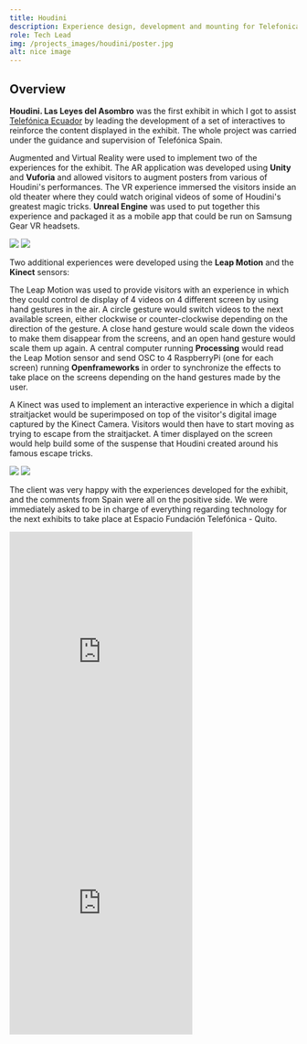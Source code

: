 ```yaml
---
title: Houdini
description: Experience design, development and mounting for Telefonica's "Houdini. Las Leyes del Asombro" exhibition.
role: Tech Lead
img: /projects_images/houdini/poster.jpg
alt: nice image
---
```


## Overview

**Houdini. Las Leyes del Asombro** was the first exhibit in which I got to assist <a href="https://www.telefonica.com.ec">Telefónica Ecuador</a> by leading the development of a set of interactives to reinforce the content displayed in the exhibit. The whole project was carried under the guidance and supervision of Telefónica Spain.
  
Augmented and Virtual Reality were used to implement two of the experiences for the exhibit. The AR application was developed using **Unity** and **Vuforia** and allowed visitors to augment posters from various of Houdini's performances. The VR experience immersed the visitors inside an old theater where they could watch original videos of some of Houdini's greatest magic tricks.  **Unreal Engine** was used to put together this experience and packaged it as a mobile app that could be run on Samsung Gear VR headsets. 



<div class="imgs">
<img src="/projects_images/houdini/img_1.jpg">
<img src="/projects_images/houdini/img_2.jpg">
</div>

Two additional experiences were developed using the **Leap Motion** and the **Kinect** sensors:

The Leap Motion was used to provide visitors with an experience in which they could control de display of 4 videos on 4 different screen by using hand gestures in the air. A circle gesture would switch videos to the next available screen, either clockwise or counter-clockwise depending on the direction of the gesture. A close hand gesture would scale down the videos to make them disappear from the screens, and an open hand gesture would scale them up again.  A central computer running **Processing** would read the Leap Motion sensor and send OSC to 4 RaspberryPi (one for each screen) running **Openframeworks** in order to synchronize the effects to take place on the screens depending on the hand gestures made by the user.  

A Kinect was used to implement an interactive experience in which a digital straitjacket would be superimposed on top of the visitor's digital image captured by the Kinect Camera. Visitors would then have to start moving as trying to escape from the straitjacket. A timer displayed on the screen would help build some of the suspense that Houdini created around his famous escape tricks.

<div class="imgs">
<img src="/projects_images/houdini/img_3.jpg">
<img src="/projects_images/houdini/img_4.jpg">
</div>

The client was very happy with the experiences developed for the exhibit, and the comments from Spain were all on the positive side. We were immediately asked to be in charge of everything regarding technology for the next exhibits to take place at Espacio Fundación Telefónica - Quito.

<div class="instagram">
<div><iframe width="320" height="440" style="margin: auto;" src="https://www.instagram.com/p/BxkKXclFhEE/embed" frameborder="0"></iframe></div>
<div><iframe width="320" height="440" style="margin: auto;" src="https://www.instagram.com/p/B2DMvLKAS5z/embed" frameborder="0"></iframe></div></div>



